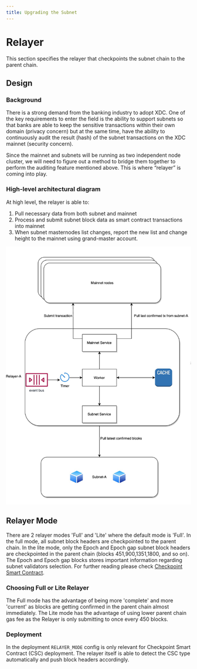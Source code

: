 ```yaml
---
title: Upgrading the Subnet
---
```

# Relayer

This section specifies the relayer that checkpoints the subnet chain to the parent chain.

## Design

### Background
There is a strong demand from the banking industry to adopt XDC. One of the key requirements to enter the field is the ability to support subnets so that banks are able to keep the sensitive transactions within their own domain (privacy concern) but at the same time, have the ability to continuously audit the result (hash) of the subnet transactions on the XDC mainnet (security concern).

Since the mainnet and subnets will be running as two independent node cluster, we will need to figure out a method to bridge them together to perform the auditing feature mentioned above. This is where “relayer” is coming into play.

### High-level architectural diagram
At high level, the relayer is able to:
1. Pull necessary data from both subnet and mainnet
2. Process and submit subnet block data as smart contract transactions into mainnet
3. When subnet masternodes list changes, report the new list and change height to the mainnet using grand-master account.

![architectural-diagram](../img/relayer-diagram.jpg)

## Relayer Mode

There are 2 relayer modes 'Full' and 'Lite' where the default mode is 'Full'. In the full mode, all subnet block headers are checkpointed to the parent chain. In the lite mode, only the Epoch and Epoch gap subnet block headers are checkpointed in the parent chain (blocks 451,900,1351,1800, and so on). The Epoch and Epoch gap blocks stores important information regarding subnet validators selection. For further reading please check [Checkpoint Smart Contract](../checkpoint_smart_contract/design.md).

### Choosing Full or Lite Relayer

The Full mode has the advantage of being more 'complete' and more 'current' as blocks are getting confirmed in the parent chain almost immediately. The Lite mode has the advantage of using lower parent chain gas fee as the Relayer is only submitting to once every 450 blocks.

### Deployment

In the deployment `RELAYER_MODE` config is only relevant for Checkpoint Smart Contract (CSC) deployment. The relayer itself is able to detect the CSC type automatically and push block headers accordingly.



